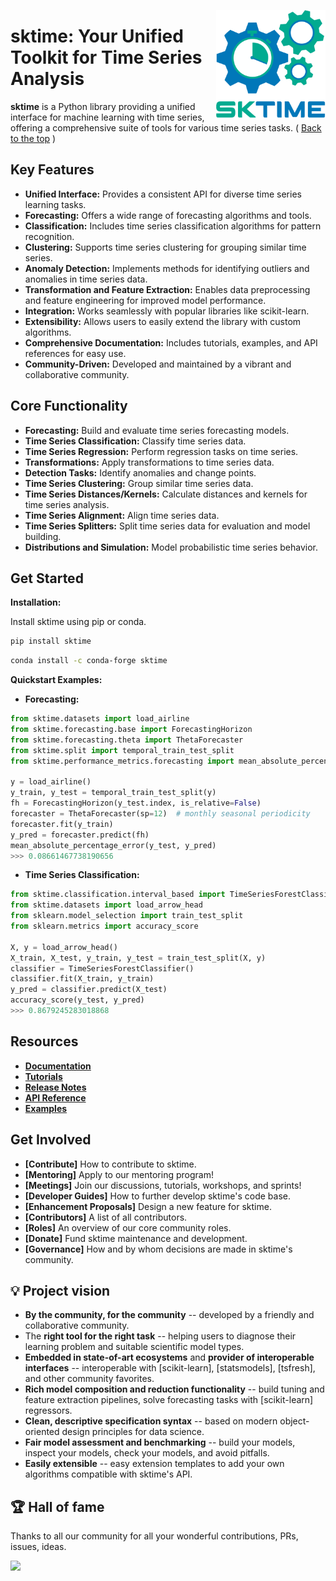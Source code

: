 <a href="https://www.sktime.net"><img src="https://github.com/sktime/sktime/blob/main/docs/source/images/sktime-logo.svg" width="175" align="right" /></a>

# sktime: Your Unified Toolkit for Time Series Analysis

**sktime** is a Python library providing a unified interface for machine learning with time series, offering a comprehensive suite of tools for various time series tasks. ( [Back to the top](https://github.com/sktime/sktime) )

## Key Features

*   **Unified Interface:** Provides a consistent API for diverse time series learning tasks.
*   **Forecasting:** Offers a wide range of forecasting algorithms and tools.
*   **Classification:** Includes time series classification algorithms for pattern recognition.
*   **Clustering:** Supports time series clustering for grouping similar time series.
*   **Anomaly Detection:** Implements methods for identifying outliers and anomalies in time series data.
*   **Transformation and Feature Extraction:** Enables data preprocessing and feature engineering for improved model performance.
*   **Integration:** Works seamlessly with popular libraries like scikit-learn.
*   **Extensibility:** Allows users to easily extend the library with custom algorithms.
*   **Comprehensive Documentation:** Includes tutorials, examples, and API references for easy use.
*   **Community-Driven:** Developed and maintained by a vibrant and collaborative community.

## Core Functionality

*   **Forecasting:**  Build and evaluate time series forecasting models.
*   **Time Series Classification:**  Classify time series data.
*   **Time Series Regression:** Perform regression tasks on time series.
*   **Transformations:** Apply transformations to time series data.
*   **Detection Tasks:**  Identify anomalies and change points.
*   **Time Series Clustering:** Group similar time series data.
*   **Time Series Distances/Kernels:** Calculate distances and kernels for time series analysis.
*   **Time Series Alignment:** Align time series data.
*   **Time Series Splitters:** Split time series data for evaluation and model building.
*   **Distributions and Simulation:** Model probabilistic time series behavior.

## Get Started

**Installation:**

Install sktime using pip or conda.

```bash
pip install sktime
```

```bash
conda install -c conda-forge sktime
```

**Quickstart Examples:**

*   **Forecasting:**

```python
from sktime.datasets import load_airline
from sktime.forecasting.base import ForecastingHorizon
from sktime.forecasting.theta import ThetaForecaster
from sktime.split import temporal_train_test_split
from sktime.performance_metrics.forecasting import mean_absolute_percentage_error

y = load_airline()
y_train, y_test = temporal_train_test_split(y)
fh = ForecastingHorizon(y_test.index, is_relative=False)
forecaster = ThetaForecaster(sp=12)  # monthly seasonal periodicity
forecaster.fit(y_train)
y_pred = forecaster.predict(fh)
mean_absolute_percentage_error(y_test, y_pred)
>>> 0.08661467738190656
```

*   **Time Series Classification:**

```python
from sktime.classification.interval_based import TimeSeriesForestClassifier
from sktime.datasets import load_arrow_head
from sklearn.model_selection import train_test_split
from sklearn.metrics import accuracy_score

X, y = load_arrow_head()
X_train, X_test, y_train, y_test = train_test_split(X, y)
classifier = TimeSeriesForestClassifier()
classifier.fit(X_train, y_train)
y_pred = classifier.predict(X_test)
accuracy_score(y_test, y_pred)
>>> 0.8679245283018868
```

## Resources

*   **[Documentation](https://www.sktime.net/en/stable/users.html)**
*   **[Tutorials](https://www.sktime.net/en/stable/examples.html)**
*   **[Release Notes](https://www.sktime.net/en/stable/changelog.html)**
*   **[API Reference](https://www.sktime.net/en/latest/api_reference.html)**
*   **[Examples](https://www.sktime.net/en/latest/examples.html)**

## Get Involved

*   **[Contribute]** How to contribute to sktime.
*   **[Mentoring]** Apply to our mentoring program!
*   **[Meetings]** Join our discussions, tutorials, workshops, and sprints!
*   **[Developer Guides]** How to further develop sktime's code base.
*   **[Enhancement Proposals]** Design a new feature for sktime.
*   **[Contributors]** A list of all contributors.
*   **[Roles]** An overview of our core community roles.
*   **[Donate]** Fund sktime maintenance and development.
*   **[Governance]** How and by whom decisions are made in sktime's community.

## :bulb: Project vision

*   **By the community, for the community** -- developed by a friendly and collaborative community.
*   The **right tool for the right task** -- helping users to diagnose their learning problem and suitable scientific model types.
*   **Embedded in state-of-art ecosystems** and **provider of interoperable interfaces** -- interoperable with [scikit-learn], [statsmodels], [tsfresh], and other community favorites.
*   **Rich model composition and reduction functionality** -- build tuning and feature extraction pipelines, solve forecasting tasks with [scikit-learn] regressors.
*   **Clean, descriptive specification syntax** -- based on modern object-oriented design principles for data science.
*   **Fair model assessment and benchmarking** -- build your models, inspect your models, check your models, and avoid pitfalls.
*   **Easily extensible** -- easy extension templates to add your own algorithms compatible with sktime's API.

## :trophy: Hall of fame

Thanks to all our community for all your wonderful contributions, PRs, issues, ideas.

<a href="https://github.com/sktime/sktime/graphs/contributors">
<img src="https://opencollective.com/sktime/contributors.svg?width=600&button=false" />
</a>